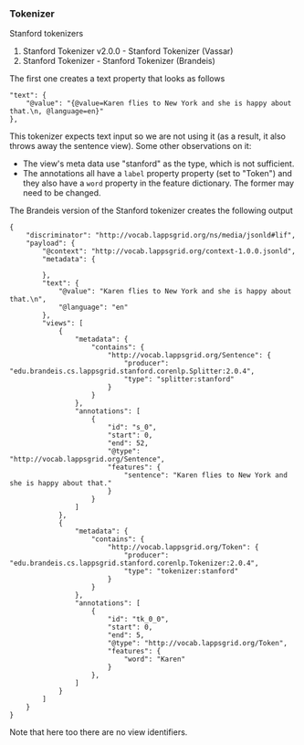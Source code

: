 ### Tokenizer

Stanford tokenizers

1. Stanford Tokenizer v2.0.0 - Stanford Tokenizer (Vassar)
2. Stanford Tokenizer - Stanford Tokenizer (Brandeis)

The first one creates a text property that looks as follows

```
"text": {
    "@value": "{@value=Karen flies to New York and she is happy about that.\n, @language=en}"
},
```

This tokenizer expects text input so we are not using it (as a result, it also throws away the sentence view). Some other observations on it:

- The view's meta data use "stanford" as the type, which is not sufficient.
- The annotations all have a `label` property property (set to "Token") and they also have a `word` property in the feature dictionary. The former may need to be changed.

The Brandeis version of the Stanford tokenizer creates the following output

```
{
    "discriminator": "http://vocab.lappsgrid.org/ns/media/jsonld#lif",
    "payload": {
        "@context": "http://vocab.lappsgrid.org/context-1.0.0.jsonld",
        "metadata": {

        },
        "text": {
            "@value": "Karen flies to New York and she is happy about that.\n",
            "@language": "en"
        },
        "views": [
            {
                "metadata": {
                    "contains": {
                        "http://vocab.lappsgrid.org/Sentence": {
                            "producer": "edu.brandeis.cs.lappsgrid.stanford.corenlp.Splitter:2.0.4",
                            "type": "splitter:stanford"
                        }
                    }
                },
                "annotations": [
                    {
                        "id": "s_0",
                        "start": 0,
                        "end": 52,
                        "@type": "http://vocab.lappsgrid.org/Sentence",
                        "features": {
                            "sentence": "Karen flies to New York and she is happy about that."
                        }
                    }
                ]
            },
            {
                "metadata": {
                    "contains": {
                        "http://vocab.lappsgrid.org/Token": {
                            "producer": "edu.brandeis.cs.lappsgrid.stanford.corenlp.Tokenizer:2.0.4",
                            "type": "tokenizer:stanford"
                        }
                    }
                },
                "annotations": [
                    {
                        "id": "tk_0_0",
                        "start": 0,
                        "end": 5,
                        "@type": "http://vocab.lappsgrid.org/Token",
                        "features": {
                            "word": "Karen"
                        }
                    },
                ]
            }
        ]
    }
}
```

Note that here too there are no view identifiers.
